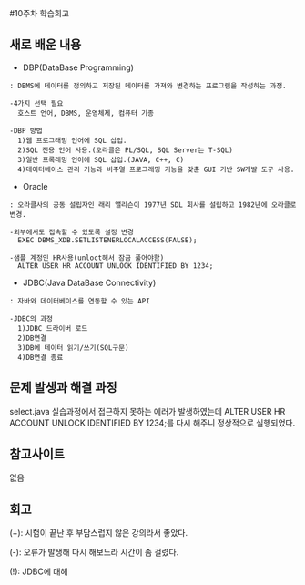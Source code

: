 #10주차 학습회고

새로 배운 내용
-------------

* DBP(DataBase Programming)
```
: DBMS에 데이터를 정의하고 저장된 데이터를 가져와 변경하는 프로그램을 작성하는 과정.

-4가지 선택 필요
  호스트 언어, DBMS, 운영체제, 컴퓨터 기종
  
-DBP 방법
  1)웹 프로그래밍 언어에 SQL 삽입.
  2)SQL 전용 언어 사용.(오라클은 PL/SQL, SQL Server는 T-SQL)
  3)일반 프록래밍 언어에 SQL 삽입.(JAVA, C++, C)
  4)데이터베이스 관리 기능과 비주얼 프로그래밍 기능을 갖춘 GUI 기반 SW개발 도구 사용.
```

* Oracle
```
: 오라클사의 공동 설립자인 래리 앨리슨이 1977년 SDL 회사를 설립하고 1982년에 오라클로 변경.

-외부에서도 접속할 수 있도록 설정 변경
  EXEC DBMS_XDB.SETLISTENERLOCALACCESS(FALSE);
  
-샘플 계정인 HR사용(unloct해서 잠금 풀어야함)
  ALTER USER HR ACCOUNT UNLOCK IDENTIFIED BY 1234;
```

* JDBC(Java DataBase Connectivity)
```
: 자바와 데이터베이스를 연동할 수 있는 API

-JDBC의 과정
  1)JDBC 드라이버 로드
  2)DB연결
  3)DB에 데이터 읽기/쓰기(SQL구문)
  4)DB연결 종료
```


문제 발생과 해결 과정
-------------
select.java 실습과정에서 접근하지 못하는 에러가 발생하였는데 ALTER USER HR ACCOUNT UNLOCK IDENTIFIED BY 1234;를 다시 해주니 정상적으로 실행되었다.

참고사이트
----------
없음

회고
------
(+): 시험이 끝난 후 부담스럽지 않은 강의라서 좋았다.

(-): 오류가 발생해 다시 해보느라 시간이 좀 걸렸다.

(!): JDBC에 대해 

